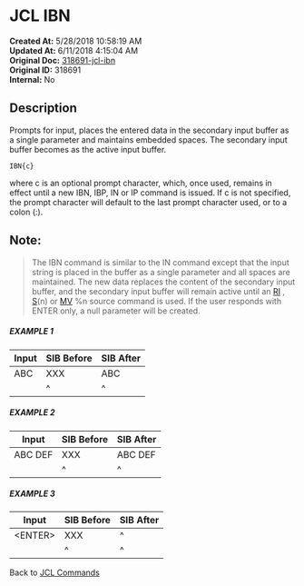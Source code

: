 # JCL IBN

**Created At:** 5/28/2018 10:58:19 AM  
**Updated At:** 6/11/2018 4:15:04 AM  
**Original Doc:** [318691-jcl-ibn](https://docs.jbase.com/45792-jcl/318691-jcl-ibn)  
**Original ID:** 318691  
**Internal:** No  


## Description  

Prompts for input, places the entered data in the secondary input buffer as a single parameter and maintains embedded spaces. The secondary input buffer becomes as the active input buffer.

```
IBN{c}
```

where c is an optional prompt character, which, once used, remains in effect until a new IBN, IBP, IN or IP command is issued. If c is not specified, the prompt character will default to the last prompt character used, or to a colon (:).



## Note:


> The IBN command is similar to the IN command except that the input string is placed in the buffer as a single parameter and all spaces are maintained. The new data replaces the content of the secondary input buffer, and the secondary input buffer will remain active until an [RI](./../jcl-ri) , [S](./../jcl-s)(n) or [MV](./../jcl-mv) %n source command is used. If the user responds with ENTER only, a null parameter will be created.




##### EXAMPLE 1


| Input<br> | SIB Before<br> | SIB After<br> |
| --- | --- | --- |
| ABC<br> | XXX<br> | ABC<br> |
| <br> | ^<br> | ^<br> |


##### EXAMPLE 2


| Input<br> | SIB Before<br> | SIB After<br> |
| --- | --- | --- |
| ABC DEF<br> | XXX<br> | ABC DEF<br> |
| <br> | ^<br> | ^<br> |


##### EXAMPLE 3


| Input<br> | SIB Before<br> | SIB After<br> |
| --- | --- | --- |
| &lt;ENTER&gt;<br> | XXX<br> | ^<br> |
| <br> | ^<br> | ^<br> |




Back to [JCL Commands](./../jcl-commands)


